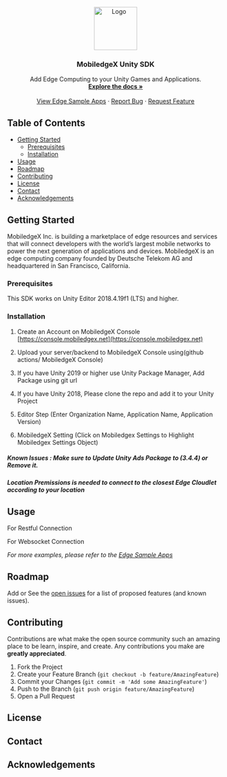 <p align="center">
  <img src="https://developers.mobiledgex.com/site/themes/developers/img/logo.svg?v=1582820109" alt="Logo" width="100" height="100">

  <h3 align="center">MobiledgeX Unity SDK</h3>

  <p align="center">
  Add Edge Computing to your Unity Games and Applications.
    <br />
    <a href="https://developers.mobiledgex.com/sdk-libraries/unity-sdk"><strong>Explore the docs »</strong></a>
    <br />
    <br />
    <a href="https://github.com/mobiledgex/edge-cloud-sampleapps">View Edge Sample Apps</a>
    ·
    <a href="https://github.com/mobiledgex/edge-cloud-sdk-unity/issues/new">Report Bug</a>
    ·
    <a href="https://github.com/mobiledgex/edge-cloud-sdk-unity/issues/new">Request Feature</a>
  </p>
</p>



<!-- TABLE OF CONTENTS -->
## Table of Contents

* [Getting Started](#getting-started)
  * [Prerequisites](#prerequisites)
  * [Installation](#installation)
* [Usage](#usage)
* [Roadmap](#roadmap)
* [Contributing](#contributing)
* [License](#license)
* [Contact](#contact)
* [Acknowledgements](#acknowledgements)


<!-- GETTING STARTED -->
## Getting Started
MobiledgeX Inc. is building a marketplace of edge resources and services that will connect developers with the world’s largest mobile networks to power the next generation of applications and devices. MobiledgeX is an edge computing company founded by Deutsche Telekom AG and headquartered in San Francisco, California.

### Prerequisites

This SDK works on Unity Editor 2018.4.19f1 (LTS) and higher.


### Installation

1. Create an Account on MobiledgeX Console [https://console.mobiledgex.net](https://console.mobiledgex.net)
2. Upload your server/backend to MobiledgeX Console using(github actions/ MobiledgeX Console) 
3. If you have Unity 2019 or higher use Unity Package Manager, Add Package using git url 

4. If you have Unity 2018, Please clone the repo and add it to your Unity Project


5. Editor Step
(Enter Organization Name, Application Name, Application Version)

6. MobiledgeX Setting
(Click on Mobiledgex Settings to Highlight Mobiledgex Settings Object)

##### Known Issues : Make sure to Update Unity Ads Package to (3.4.4) or Remove it.
##### Location Premissions is needed to connect to the closest Edge Cloudlet according to your location 

<!-- USAGE EXAMPLES -->
## Usage

For Restful Connection

For Websocket Connection





_For more examples, please refer to the [Edge Sample Apps](https://github.com/mobiledgex/edge-cloud-sampleapps/)_



<!-- ROADMAP -->
## Roadmap

Add or See the [open issues](https://github.com/mobiledgex/edge-cloud-sdk-unity/issues) for a list of proposed features (and known issues).



<!-- CONTRIBUTING -->
## Contributing

Contributions are what make the open source community such an amazing place to be learn, inspire, and create. Any contributions you make are **greatly appreciated**.

1. Fork the Project
2. Create your Feature Branch (`git checkout -b feature/AmazingFeature`)
3. Commit your Changes (`git commit -m 'Add some AmazingFeature'`)
4. Push to the Branch (`git push origin feature/AmazingFeature`)
5. Open a Pull Request



<!-- LICENSE -->
## License




<!-- CONTACT -->
## Contact





<!-- ACKNOWLEDGEMENTS -->
## Acknowledgements

